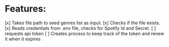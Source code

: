 # Features:
[x] Takes file path to seed genres list as input.
  [x] Checks if the file exists.
[x] Reads credentials from .env file, checks for Spotify Id and Secret.
[ ] requests api token
  [ ] Creates process to keep track of the token and renew it when it expires
